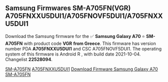 <h2>Samsung Firmwares SM-A705FN(VGR) A705FNXXU5DUI1/A705FNOVF5DUI1/A705FNXXU5DUI1</h2>
Download the Samsung firmware for the ✅ <strong>Samsung Galaxy A70 </strong> ⭐ <strong>SM-A705FN</strong> with product code <strong>VGR</strong> <strong> from Greece</strong>. This firmware has version number PDA <strong>A705FNXXU5DUI1</strong> and CSC A705FNOVF5DUI1. The operating system of this firmware is Android R , with build date 2021-10-04. Changelist <strong>22528094</strong>.


[SM-A705FN](https://samfirm.shop/samsung/model/SM-A705FN)
[A705FNXXU5DUI1](https://samfirm.shop/samsung/pda/A705FNXXU5DUI1)
[Download Firmware Samsung Galaxy A70 SM-A705FN](https://samfirm.shop/samsung/firmware/462596)
